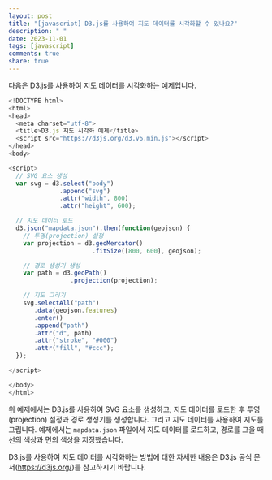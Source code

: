 ```yaml
---
layout: post
title: "[javascript] D3.js를 사용하여 지도 데이터를 시각화할 수 있나요?"
description: " "
date: 2023-11-01
tags: [javascript]
comments: true
share: true
---
```


다음은 D3.js를 사용하여 지도 데이터를 시각화하는 예제입니다.

```javascript
<!DOCTYPE html>
<html>
<head>
  <meta charset="utf-8">
  <title>D3.js 지도 시각화 예제</title>
  <script src="https://d3js.org/d3.v6.min.js"></script>
</head>
<body>

<script>
  // SVG 요소 생성
  var svg = d3.select("body")
              .append("svg")
              .attr("width", 800)
              .attr("height", 600);

  // 지도 데이터 로드
  d3.json("mapdata.json").then(function(geojson) {
    // 투영(projection) 설정
    var projection = d3.geoMercator()
                       .fitSize([800, 600], geojson);

    // 경로 생성기 생성
    var path = d3.geoPath()
                 .projection(projection);

    // 지도 그리기
    svg.selectAll("path")
       .data(geojson.features)
       .enter()
       .append("path")
       .attr("d", path)
       .attr("stroke", "#000")
       .attr("fill", "#ccc");
  });

</script>

</body>
</html>
```

위 예제에서는 D3.js를 사용하여 SVG 요소를 생성하고, 지도 데이터를 로드한 후 투영(projection) 설정과 경로 생성기를 생성합니다. 그리고 지도 데이터를 사용하여 지도를 그립니다. 예제에서는 `mapdata.json` 파일에서 지도 데이터를 로드하고, 경로를 그을 때 선의 색상과 면의 색상을 지정했습니다.

D3.js를 사용하여 지도 데이터를 시각화하는 방법에 대한 자세한 내용은 D3.js 공식 문서(https://d3js.org/)를 참고하시기 바랍니다.